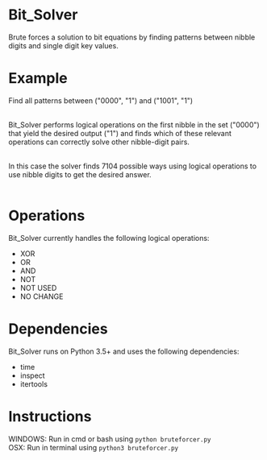 # Bit_Solver
Brute forces a solution to bit equations by finding patterns between nibble digits and single digit key values.

# Example
Find all patterns between ("0000", "1") and ("1001", "1") <br><br>

Bit_Solver performs logical operations on the first nibble in the set ("0000") that yield the desired output ("1") and finds which of these relevant operations can correctly solve other nibble-digit pairs. <br><br>

In this case the solver finds 7104 possible ways using logical operations to use nibble digits to get the desired answer. <br><br>

# Operations
Bit_Solver currently handles the following logical operations:
<ul>
<li>XOR
<li>OR
<li>AND
<li>NOT
<li>NOT USED
<li>NO CHANGE
</ul>

# Dependencies
Bit_Solver runs on Python 3.5+ and uses the following dependencies:
<ul>
<li> time
<li> inspect
<li> itertools
</ul>

# Instructions
WINDOWS: Run in cmd or bash using `python bruteforcer.py` <br>
OSX: Run in terminal using `python3 bruteforcer.py`
